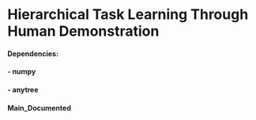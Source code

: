 # Hierarchical Task Learning Through Human Demonstration

#### Dependencies:
#### - numpy
#### - anytree

#### Main_Documented

